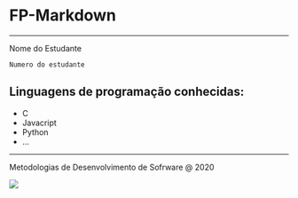 # FP-Markdown

***

Nome do Estudante

   `Numero do estudante`

## Linguagens de programação conhecidas: 

* C
* Javacript
* Python
* ...

***

Metodologias de Desenvolvimento de Sofrware @ 2020



![](C:\meuprojeto\git\ficha8\logo_ipl_header.png)